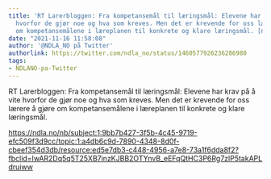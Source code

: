 ```yaml
---
title: 'RT Larerbloggen: Fra kompetansemål til læringsmål: Elevene har krav på å vite
  hvorfor de gjør noe og hva som kreves. Men det er krevende for oss lærere å gjøre
  om kompetansemålene i læreplanen til konkrete og klare læringsmål. [ndla.no]'
date: "2021-11-16 11:58:08"
author: '@NDLA_NO på Twitter'
authorlink: https://twitter.com/ndla_no/status/1460577926236286980
tags:
- NDLANO-pa-Twitter
---
```

<p>RT Larerbloggen: Fra kompetansemål til læringsmål: Elevene har krav på å vite hvorfor de gjør noe og hva som kreves. Men det er krevende for oss lærere å gjøre om kompetansemålene i læreplanen til konkrete og klare læringsmål.</p>
<p><a href='https://ndla.no/nb/subject:1:9bb7b427-3f5b-4c45-9719-efc509f3d9cc/topic:1:a4db6c9d-7890-4348-8d0f-cbeef354d3db/resource:ed5e7db3-c448-4956-a7e8-73a1f6dda8f2?fbclid=IwAR2Dq5q5T25XB7inzKJBB2OTYnvB_eEFqQtHC3P6Rg7zlP5takAPLdruiww' title='https://ndla.no/nb/subject:1:9bb7b427-3f5b-4c45-9719-efc509f3d9cc/topic:1:a4db6c9d-7890-4348-8d0f-cbeef354d3db/resource:ed5e7db3-c448-4956-a7e8-73a1f6dda8f2?fbclid=IwAR2Dq5q5T25XB7inzKJBB2OTYnvB_eEFqQtHC3P6Rg7zlP5takAPLdruiww' rel='noreferrer'>https://ndla.no/nb/subject:1:9bb7b427-3f5b-4c45-9719-efc509f3d9cc/topic:1:a4db6c9d-7890-4348-8d0f-cbeef354d3db/resource:ed5e7db3-c448-4956-a7e8-73a1f6dda8f2?fbclid=IwAR2Dq5q5T25XB7inzKJBB2OTYnvB_eEFqQtHC3P6Rg7zlP5takAPLdruiww</a></p>